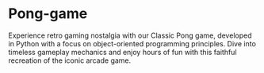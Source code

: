 # Pong-game
Experience retro gaming nostalgia with our Classic Pong game, developed in Python with a focus on object-oriented programming principles. Dive into timeless gameplay mechanics and enjoy hours of fun with this faithful recreation of the iconic arcade game.
